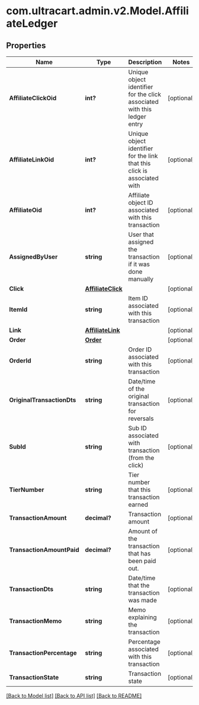 # com.ultracart.admin.v2.Model.AffiliateLedger
## Properties

Name | Type | Description | Notes
------------ | ------------- | ------------- | -------------
**AffiliateClickOid** | **int?** | Unique object identifier for the click associated with this ledger entry | [optional] 
**AffiliateLinkOid** | **int?** | Unique object identifier for the link that this click is associated with | [optional] 
**AffiliateOid** | **int?** | Affiliate object ID associated with this transaction | [optional] 
**AssignedByUser** | **string** | User that assigned the transaction if it was done manually | [optional] 
**Click** | [**AffiliateClick**](AffiliateClick.md) |  | [optional] 
**ItemId** | **string** | Item ID associated with this transaction | [optional] 
**Link** | [**AffiliateLink**](AffiliateLink.md) |  | [optional] 
**Order** | [**Order**](Order.md) |  | [optional] 
**OrderId** | **string** | Order ID associated with this transaction | [optional] 
**OriginalTransactionDts** | **string** | Date/time of the original transaction for reversals | [optional] 
**SubId** | **string** | Sub ID associated with transaction (from the click) | [optional] 
**TierNumber** | **string** | Tier number that this transaction earned | [optional] 
**TransactionAmount** | **decimal?** | Transaction amount | [optional] 
**TransactionAmountPaid** | **decimal?** | Amount of the transaction that has been paid out. | [optional] 
**TransactionDts** | **string** | Date/time that the transaction was made | [optional] 
**TransactionMemo** | **string** | Memo explaining the transaction | [optional] 
**TransactionPercentage** | **string** | Percentage associated with this transaction | [optional] 
**TransactionState** | **string** | Transaction state | [optional] 


[[Back to Model list]](../README.md#documentation-for-models) [[Back to API list]](../README.md#documentation-for-api-endpoints) [[Back to README]](../README.md)

